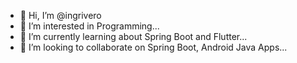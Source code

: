 - 👋 Hi, I’m @ingrivero
- 👀 I’m interested in Programming...
- 🌱 I’m currently learning about Spring Boot and Flutter...
- 💞️ I’m looking to collaborate on Spring Boot, Android Java Apps...

<!---
ingrivero/ingrivero is a ✨ special ✨ repository because its `README.md` (this file) appears on your GitHub profile.
You can click the Preview link to take a look at your changes.
--->
